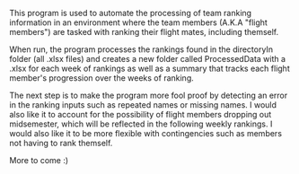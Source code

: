 This program is used to automate the processing of team ranking information in an environment where the team members (A.K.A "flight members") are tasked with ranking
their flight mates, including themself.

When run, the program processes the rankings found in the directoryIn folder (all .xlsx files) and creates a new folder called ProcessedData with a .xlsx for each week
of rankings as well as a summary that tracks each flight member's progression over the weeks of ranking.

The next step is to make the program more fool proof by detecting an error in the ranking inputs such as repeated names or missing names. I would also like it to account
for the possibility of flight members dropping out midsemester, which will be reflected in the following weekly rankings. I would also like it to be more flexible with contingencies such as members not having to rank themself.

More to come :)
